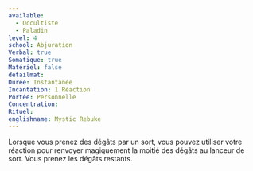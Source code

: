 ```yaml
---
available:
  - Occultiste
  - Paladin
level: 4
school: Abjuration
Verbal: true
Somatique: true
Matériel: false
detailmat: 
Durée: Instantanée
Incantation: 1 Réaction
Portée: Personnelle
Concentration: 
Rituel: 
englishname: Mystic Rebuke
---
```

Lorsque vous prenez des dégâts par un sort, vous pouvez utiliser votre réaction pour renvoyer magiquement la moitié des dégâts au lanceur de sort. Vous prenez les dégâts restants.
